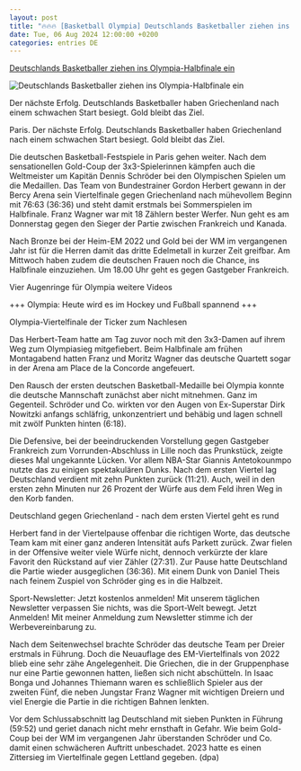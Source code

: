 ```yaml
---
layout: post
title: "🔥🔥🔥 [Basketball Olympia] Deutschlands Basketballer ziehen ins Olympia-Halbfinale ein"
date: Tue, 06 Aug 2024 12:00:00 +0200
categories: entries DE
---
```

[Deutschlands Basketballer ziehen ins Olympia-Halbfinale ein](https://www.waz.de/sport/article406957999/basketball-knaller-im-ticker-deutschland-gegen-griechenland.html)

![Deutschlands Basketballer ziehen ins Olympia-Halbfinale ein](https://img.sparknews.funkemedien.de/406960293/406960293_1722941207_v16_9_1600.jpeg)

Der nächste Erfolg. Deutschlands Basketballer haben Griechenland nach einem schwachen Start besiegt. Gold bleibt das Ziel.

Paris. Der nächste Erfolg. Deutschlands Basketballer haben Griechenland nach einem schwachen Start besiegt. Gold bleibt das Ziel.

Die deutschen Basketball-Festspiele in Paris gehen weiter. Nach dem sensationellen Gold-Coup der 3x3-Spielerinnen kämpfen auch die Weltmeister um Kapitän Dennis Schröder bei den Olympischen Spielen um die Medaillen. Das Team von Bundestrainer Gordon Herbert gewann in der Bercy Arena sein Viertelfinale gegen Griechenland nach mühevollem Beginn mit 76:63 (36:36) und steht damit erstmals bei Sommerspielen im Halbfinale. Franz Wagner war mit 18 Zählern bester Werfer. Nun geht es am Donnerstag gegen den Sieger der Partie zwischen Frankreich und Kanada.

Nach Bronze bei der Heim-EM 2022 und Gold bei der WM im vergangenen Jahr ist für die Herren damit das dritte Edelmetall in kurzer Zeit greifbar. Am Mittwoch haben zudem die deutschen Frauen noch die Chance, ins Halbfinale einzuziehen. Um 18.00 Uhr geht es gegen Gastgeber Frankreich.

Vier Augenringe für Olympia weitere Videos

+++ Olympia: Heute wird es im Hockey und Fußball spannend +++

Olympia-Viertelfinale der Ticker zum Nachlesen

Das Herbert-Team hatte am Tag zuvor noch mit den 3x3-Damen auf ihrem Weg zum Olympiasieg mitgefiebert. Beim Halbfinale am frühen Montagabend hatten Franz und Moritz Wagner das deutsche Quartett sogar in der Arena am Place de la Concorde angefeuert.

Den Rausch der ersten deutschen Basketball-Medaille bei Olympia konnte die deutsche Mannschaft zunächst aber nicht mitnehmen. Ganz im Gegenteil. Schröder und Co. wirkten vor den Augen von Ex-Superstar Dirk Nowitzki anfangs schläfrig, unkonzentriert und behäbig und lagen schnell mit zwölf Punkten hinten (6:18).

Die Defensive, bei der beeindruckenden Vorstellung gegen Gastgeber Frankreich zum Vorrunden-Abschluss in Lille noch das Prunkstück, zeigte dieses Mal ungekannte Lücken. Vor allem NBA-Star Giannis Antetokounmpo nutzte das zu einigen spektakulären Dunks. Nach dem ersten Viertel lag Deutschland verdient mit zehn Punkten zurück (11:21). Auch, weil in den ersten zehn Minuten nur 26 Prozent der Würfe aus dem Feld ihren Weg in den Korb fanden.

Deutschland gegen Griechenland - nach dem ersten Viertel geht es rund

Herbert fand in der Viertelpause offenbar die richtigen Worte, das deutsche Team kam mit einer ganz anderen Intensität aufs Parkett zurück. Zwar fielen in der Offensive weiter viele Würfe nicht, dennoch verkürzte der klare Favorit den Rückstand auf vier Zähler (27:31). Zur Pause hatte Deutschland die Partie wieder ausgeglichen (36:36). Mit einem Dunk von Daniel Theis nach feinem Zuspiel von Schröder ging es in die Halbzeit.

Sport-Newsletter: Jetzt kostenlos anmelden! Mit unserem täglichen Newsletter verpassen Sie nichts, was die Sport-Welt bewegt. Jetzt Anmelden! Mit meiner Anmeldung zum Newsletter stimme ich der Werbevereinbarung zu.

Nach dem Seitenwechsel brachte Schröder das deutsche Team per Dreier erstmals in Führung. Doch die Neuauflage des EM-Viertelfinals von 2022 blieb eine sehr zähe Angelegenheit. Die Griechen, die in der Gruppenphase nur eine Partie gewonnen hatten, ließen sich nicht abschütteln. In Isaac Bonga und Johannes Thiemann waren es schließlich Spieler aus der zweiten Fünf, die neben Jungstar Franz Wagner mit wichtigen Dreiern und viel Energie die Partie in die richtigen Bahnen lenkten.

Vor dem Schlussabschnitt lag Deutschland mit sieben Punkten in Führung (59:52) und geriet danach nicht mehr ernsthaft in Gefahr. Wie beim Gold-Coup bei der WM im vergangenen Jahr überstanden Schröder und Co. damit einen schwächeren Auftritt unbeschadet. 2023 hatte es einen Zittersieg im Viertelfinale gegen Lettland gegeben. (dpa)

